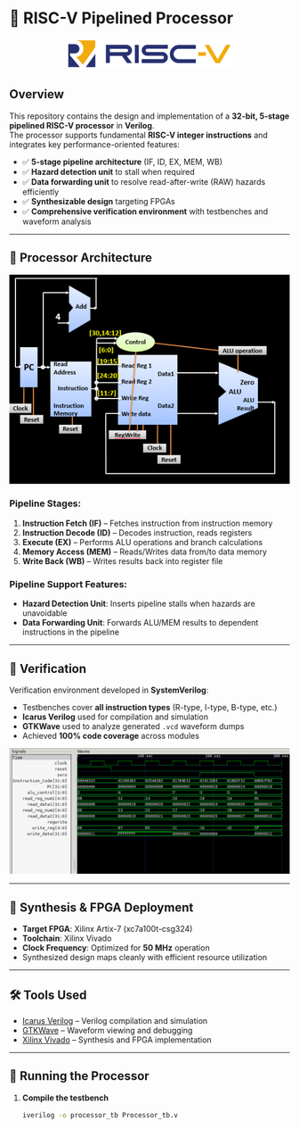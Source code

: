 # 🚀 RISC-V Pipelined Processor  

<p align="center">
  <img src="images/RISCV.png" alt="RISC-V Logo" width="300" />
</p>

## Overview  

This repository contains the design and implementation of a **32-bit, 5-stage pipelined RISC-V processor** in **Verilog**.  
The processor supports fundamental **RISC-V integer instructions** and integrates key performance-oriented features:  

- ✅ **5-stage pipeline architecture** (IF, ID, EX, MEM, WB)  
- ✅ **Hazard detection unit** to stall when required  
- ✅ **Data forwarding unit** to resolve read-after-write (RAW) hazards efficiently  
- ✅ **Synthesizable design** targeting FPGAs  
- ✅ **Comprehensive verification environment** with testbenches and waveform analysis  

---

## 🔹 Processor Architecture  

<p align="center">
  <img src="images/Processor.png" alt="Pipeline Diagram" width="600" />
</p>  

### Pipeline Stages:
1. **Instruction Fetch (IF)** – Fetches instruction from instruction memory  
2. **Instruction Decode (ID)** – Decodes instruction, reads registers  
3. **Execute (EX)** – Performs ALU operations and branch calculations  
4. **Memory Access (MEM)** – Reads/Writes data from/to data memory  
5. **Write Back (WB)** – Writes results back into register file  

### Pipeline Support Features:
- **Hazard Detection Unit**: Inserts pipeline stalls when hazards are unavoidable  
- **Data Forwarding Unit**: Forwards ALU/MEM results to dependent instructions in the pipeline  

---

## 🔹 Verification  

Verification environment developed in **SystemVerilog**:  

- Testbenches cover **all instruction types** (R-type, I-type, B-type, etc.)  
- **Icarus Verilog** used for compilation and simulation  
- **GTKWave** used to analyze generated `.vcd` waveform dumps  
- Achieved **100% code coverage** across modules  

<p align="center">
  <img src="images/Waveform.png" alt="GTKWave Output" width="650"/>
</p>

---

## 🔹 Synthesis & FPGA Deployment  

- **Target FPGA**: Xilinx Artix-7 (xc7a100t-csg324)  
- **Toolchain**: Xilinx Vivado  
- **Clock Frequency**: Optimized for **50 MHz** operation  
- Synthesized design maps cleanly with efficient resource utilization  

---

## 🛠️ Tools Used  

- [Icarus Verilog](https://github.com/steveicarus/iverilog) – Verilog compilation and simulation  
- [GTKWave](https://github.com/gtkwave/gtkwave) – Waveform viewing and debugging  
- [Xilinx Vivado](https://www.xilinx.com/products/design-tools/vivado.html) – Synthesis and FPGA implementation  

---

## 🔹 Running the Processor  

1. **Compile the testbench**
   ```sh
   iverilog -o processor_tb Processor_tb.v
